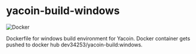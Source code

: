 # yacoin-build-windows
![Docker](https://github.com/dev34253/yacoin-build-windows/workflows/Docker/badge.svg)

Dockerfile for windows build environment for Yacoin. Docker container gets pushed to docker hub dev34253/yacoin-build:windows.